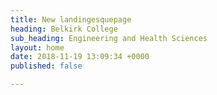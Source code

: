 ```yaml
---
title: New landingesquepage
heading: Belkirk College
sub_heading: Engineering and Health Sciences
layout: home
date: 2018-11-19 13:09:34 +0000
published: false

---
```

